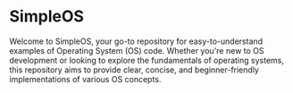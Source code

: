 # SimpleOS
Welcome to SimpleOS, your go-to repository for easy-to-understand examples of Operating System (OS) code. Whether you're new to OS development or looking to explore the fundamentals of operating systems, this repository aims to provide clear, concise, and beginner-friendly implementations of various OS concepts.
